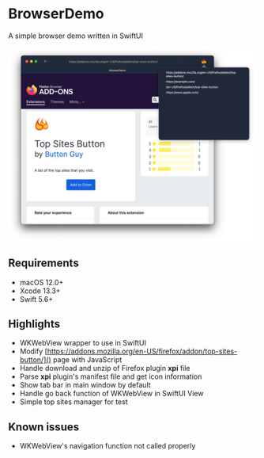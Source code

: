 # BrowserDemo

A simple browser demo written in SwiftUI

<img src="mainWindow.png" width="628">

## Requirements

* macOS 12.0+
* Xcode 13.3+
* Swift 5.6+


## Highlights

* WKWebView wrapper to use in SwiftUI
* Modify [https://addons.mozilla.org/en-US/firefox/addon/top-sites-button/]() page with JavaScript
*  Handle download and unzip of Firefox plugin **xpi** file
*  Parse **xpi** plugin's manifest file and get icon information
*  Show tab bar in main window by default
*  Handle go back function of WKWebView in SwiftUI View
*  Simple top sites manager for test

## Known issues

* WKWebView's navigation function not called properly